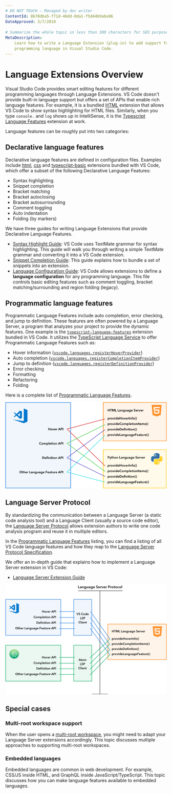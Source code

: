 ```yaml
---
# DO NOT TOUCH — Managed by doc writer
ContentId: 8b70dba5-f71d-46dd-8da1-f5d44b9a6a96
DateApproved: 3/7/2019

# Summarize the whole topic in less than 300 characters for SEO purpose
MetaDescription:
    Learn how to write a Language Extension (plug-in) to add support for a
    programming language in Visual Studio Code.
---
```


# Language Extensions Overview

Visual Studio Code provides smart editing features for different programming
languages through Language Extensions. VS Code doesn't provide built-in language
support but offers a set of APIs that enable rich language features. For
example, it is a bundled
[HTML](https://github.com/Microsoft/vscode/tree/master/extensions/html)
extension that allows VS Code to show syntax highlighting for HTML files.
Similarly, when you type `console.` and `log` shows up in IntelliSense, it is
the
[Typescript Language Features](https://github.com/Microsoft/vscode/tree/master/extensions/typescript-language-features)
extension at work.

Language features can be roughly put into two categories:

## Declarative language features

Declarative language features are defined in configuration files. Examples
include [html](https://github.com/Microsoft/vscode/tree/master/extensions/html),
[css](https://github.com/Microsoft/vscode/tree/master/extensions/css) and
[typescript-basic](https://github.com/Microsoft/vscode/tree/master/extensions/typescript-basics)
extensions bundled with VS Code, which offer a subset of the following
Declarative Language Features:

-   Syntax highlighting
-   Snippet completion
-   Bracket matching
-   Bracket autoclosing
-   Bracket autosurrounding
-   Comment toggling
-   Auto indentation
-   Folding (by markers)

We have three guides for writing Language Extensions that provide Declarative
Language Features.

-   [Syntax Highlight Guide](/api/language-extensions/syntax-highlight-guide):
    VS Code uses TextMate grammar for syntax highlighting. This guide will walk
    you through writing a simple TextMate grammar and converting it into a VS
    Code extension.
-   [Snippet Completion Guide](/api/language-extensions/snippet-guide): This
    guide explains how to bundle a set of snippets into an extension.
-   [Language Configuration Guide](/api/language-extensions/language-configuration-guide):
    VS Code allows extensions to define a **language configuration** for any
    programming language. This file controls basic editing features such as
    comment toggling, bracket matching/surrounding and region folding (legacy).

## Programmatic language features

Programmatic Language Features include auto completion, error checking, and jump
to definition. These features are often powered by a Language Server, a program
that analyzes your project to provide the dynamic features. One example is the
[`typescript-language-features`](https://github.com/Microsoft/vscode/tree/master/extensions/typescript-language-features)
extension bundled in VS Code. It utilizes the
[TypeScript Language Service](https://github.com/Microsoft/TypeScript/wiki/Using-the-Language-Service-API)
to offer Programmatic Language Features such as:

-   Hover information
    ([`vscode.languages.registerHoverProvider`](/api/references/vscode-api#languages.registerHoverProvider))
-   Auto completion
    ([`vscode.languages.registerCompletionItemProvider`](/api/references/vscode-api#languages.registerCompletionItemProvider))
-   Jump to definition
    ([`vscode.languages.registerDefinitionProvider`](/api/references/vscode-api#languages.registerDefinitionProvider))
-   Error checking
-   Formatting
-   Refactoring
-   Folding

Here is a complete list of
[Programmatic Language Features](/api/language-extensions/programmatic-language-features).

![multi-ls](images/overview/multi-ls.png)

## Language Server Protocol

By standardizing the communication between a Language Server (a static code
analysis tool) and a Language Client (usually a source code editor), the
[Language Server Protocol](https://microsoft.github.io/language-server-protocol/)
allows extension authors to write one code analysis program and reuse it in
multiple editors.

In the
[Programmatic Language Features](/api/language-extensions/programmatic-language-features)
listing, you can find a listing of all VS Code language features and how they
map to the
[Language Server Protocol Specification](https://microsoft.github.io/language-server-protocol/specification).

We offer an in-depth guide that explains how to implement a Language Server
extension in VS Code:

-   [Language Server Extension Guide](/api/language-extensions/language-server-extension-guide)

![multi-editor](images/overview/multi-editor.png)

## Special cases

### Multi-root workspace support

When the user opens a
[multi-root workspace](/docs/editor/multi-root-workspaces), you might need to
adapt your Language Server extensions accordingly. This topic discusses multiple
approaches to supporting multi-root workspaces.

### Embedded languages

Embedded languages are common in web development. For example, CSS/JS inside
HTML, and GraphQL inside JavaScript/TypeScript. This topic discusses how you can
make language features available to embedded languages.

